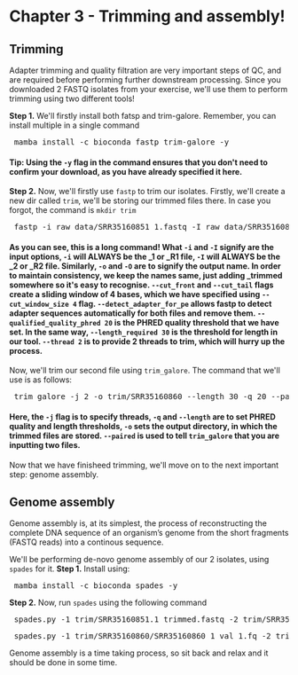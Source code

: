 # Chapter 3 - Trimming and assembly!

## Trimming
Adapter trimming and quality filtration are very important steps of QC, and are required before performing further downstream processing. Since you downloaded 2 FASTQ isolates from your exercise, we'll use them to perform trimming using two different tools!

**Step 1.** We'll firstly install both fatsp and trim-galore. Remember, you can install multiple in a single command
<pre> mamba install -c bioconda fastp trim-galore -y </pre>
#### Tip: Using the `-y` flag in the command ensures that you don't need to confirm your download, as you have already specified it here.

**Step 2.** Now, we'll firstly use `fastp` to trim our isolates. Firstly, we'll create a new dir called `trim`, we'll be storing our trimmed files there.
In case you forgot, the command is `mkdir trim`

<pre> fastp -i raw_data/SRR35160851_1.fastq -I raw_data/SRR35160851_2.fastq -o trim/SRR35160851.1_trimmed.fastq -O trim/SRR35160851.2_trimmed.fastq --cut_front --cut_tail --cut_window_size 4 --detect_adapter_for_pe --qualified_quality_phred 20 --length_required 30 --thread 2 </pre>

#### As you can see, this is a long command! What `-i` and `-I` signify are the input options, `-i` will ALWAYS be the _1 or _R1 file, `-I` will ALWAYS be the _2 or _R2 file. Similarly, `-o` and `-O` are to signify the output name. In order to maintain consistency, we keep the names same, just adding _trimmed somewhere so it's easy to recognise. `--cut_front` and `--cut_tail` flags create a sliding window of 4 bases, which we have specified using `--cut_window_size 4` flag. `--detect_adapter_for_pe` allows fastp to detect adapter sequences automatically for both files and remove them. `--qualified_quality_phred 20` is the PHRED quality threshold that we have set. In the same way, `--length_required 30` is the threshold for length in our tool. `--thread 2` is to provide 2 threads to trim, which will hurry up the process.

Now, we'll trim our second file using `trim_galore`. The command that we'll use is as follows:
<pre> trim_galore -j 2 -o trim/SRR35160860 --length 30 -q 20 --paired raw_data/SRR35160860_1.fastq raw_data/SRR35160860_2.fastq </pre>

#### Here, the `-j` flag is to specify threads, `-q` and `--length` are to set PHRED quality and length thresholds, `-o` sets the output directory, in which the trimmed files are stored. `--paired` is used to tell `trim_galore` that you are inputting two files.

Now that we have finisheed trimming, we'll move on to the next important step: genome assembly.

## Genome assembly
Genome assembly is, at its simplest, the process of reconstructing the complete DNA sequence of an organism’s genome from the short fragments (FASTQ reads) into a continous sequence.

We'll be performing de-novo genome assembly of our 2 isolates, using `spades` for it.
**Step 1.** Install using:
<pre> mamba install -c bioconda spades -y </pre>

**Step 2.** Now, run `spades` using the following command
<pre> spades.py -1 trim/SRR35160851.1_trimmed.fastq -2 trim/SRR35160851.2_trimmed.fastq -o SRR35160851_spades -t </pre>
<pre> spades.py -1 trim/SRR35160860/SRR35160860_1_val_1.fq -2 trim/SRR35160860/SRR35160860_2_val_2.fq -o SRR35160860_spades -t 2 </pre>

Genome assembly is a time taking process, so sit back and relax and it should be done in some time.
